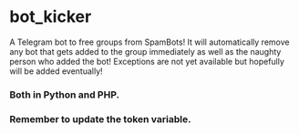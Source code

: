 # bot_kicker
A Telegram bot to free groups from SpamBots!
It will automatically remove any bot that gets added to the group immediately as well as the naughty person who added the bot!
Exceptions are not yet available but hopefully will be added eventually!

### Both in Python and PHP.
### Remember to update the token variable.
